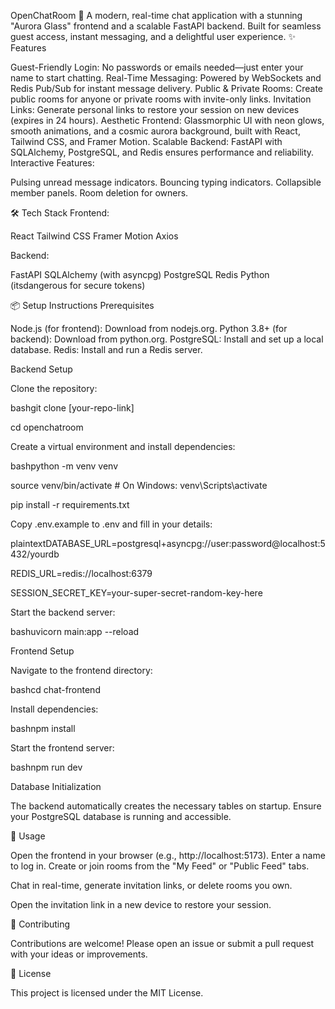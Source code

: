 OpenChatRoom 🌌
A modern, real-time chat application with a stunning "Aurora Glass" frontend and a scalable FastAPI backend. Built for seamless guest access, instant messaging, and a delightful user experience.
✨ Features

Guest-Friendly Login: No passwords or emails needed—just enter your name to start chatting.
Real-Time Messaging: Powered by WebSockets and Redis Pub/Sub for instant message delivery.
Public & Private Rooms: Create public rooms for anyone or private rooms with invite-only links.
Invitation Links: Generate personal links to restore your session on new devices (expires in 24 hours).
Aesthetic Frontend: Glassmorphic UI with neon glows, smooth animations, and a cosmic aurora background, built with React, Tailwind CSS, and Framer Motion.
Scalable Backend: FastAPI with SQLAlchemy, PostgreSQL, and Redis ensures performance and reliability.
Interactive Features:

Pulsing unread message indicators.
Bouncing typing indicators.
Collapsible member panels.
Room deletion for owners.



🛠️ Tech Stack
Frontend:

React
Tailwind CSS
Framer Motion
Axios

Backend:

FastAPI
SQLAlchemy (with asyncpg)
PostgreSQL
Redis
Python (itsdangerous for secure tokens)

📦 Setup Instructions
Prerequisites

Node.js (for frontend): Download from nodejs.org.
Python 3.8+ (for backend): Download from python.org.
PostgreSQL: Install and set up a local database.
Redis: Install and run a Redis server.

Backend Setup

Clone the repository:

bashgit clone [your-repo-link]

cd openchatroom

Create a virtual environment and install dependencies:

bashpython -m venv venv

source venv/bin/activate  # On Windows: venv\Scripts\activate

pip install -r requirements.txt


Copy .env.example to .env and fill in your details:

plaintextDATABASE_URL=postgresql+asyncpg://user:password@localhost:5432/yourdb

REDIS_URL=redis://localhost:6379

SESSION_SECRET_KEY=your-super-secret-random-key-here

Start the backend server:

bashuvicorn main:app --reload


Frontend Setup

Navigate to the frontend directory:

bashcd chat-frontend

Install dependencies:

bashnpm install

Start the frontend server:

bashnpm run dev

Database Initialization

The backend automatically creates the necessary tables on startup. Ensure your PostgreSQL database is running and accessible.

🚀 Usage

Open the frontend in your browser (e.g., http://localhost:5173).
Enter a name to log in.
Create or join rooms from the "My Feed" or "Public Feed" tabs.

Chat in real-time, generate invitation links, or delete rooms you own.

Open the invitation link in a new device to restore your session.

🤝 Contributing

Contributions are welcome! Please open an issue or submit a pull request with your ideas or improvements.

📜 License

This project is licensed under the MIT License.
